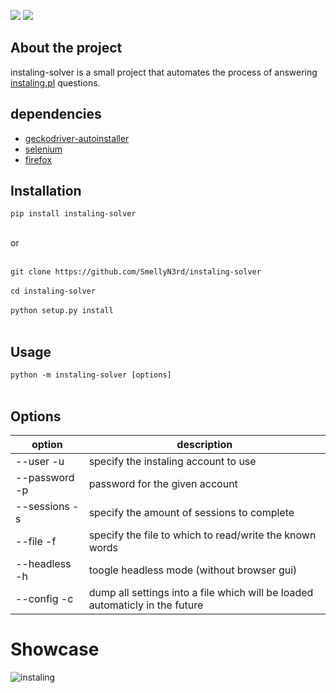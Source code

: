 ![](https://img.shields.io/pypi/status/instaling-solver)
![](https://img.shields.io/github/license/smellyn3rd/instaling-solver)

## About the project
instaling-solver is a small project that automates the process of answering [instaling.pl](https://instaling.pl/) questions.


## dependencies
- [geckodriver-autoinstaller](https://pypi.org/project/geckodriver-autoinstaller/)
- [selenium](https://pypi.org/project/selenium/)
- [firefox](https://www.mozilla.org/firefox/new/)

## Installation
`pip install instaling-solver`</br></br>

or</br></br>

`git clone https://github.com/SmellyN3rd/instaling-solver`</br></br>
`cd instaling-solver`</br></br>
`python setup.py install`</br></br>

## Usage
`python -m instaling-solver [options]`</br></br>

## Options

option        | description
------------- | -------------
--user    -u        | specify the instaling account to use
--password    -p    | password for the given account
--sessions -s    | specify the amount of sessions to complete
--file    -f        | specify the file to which to read/write the known words
--headless    -h    | toogle headless mode (without browser gui)
--config    -c    | dump all settings into a file which will be loaded automaticly in the future

# Showcase
![instaling](https://user-images.githubusercontent.com/70511617/115993222-2ce74000-a5d2-11eb-842d-13b63abee105.gif)

